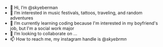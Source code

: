 - 👋 Hi, I’m @skyeberman
- 👀 I’m interested in music festivals, tattoos, traveling, and random adventures
- 🌱 I’m currently learning coding because I'm interested in my boyfriend's job, but I'm a social work major
- 💞️ I’m looking to collaborate on ...
- 📫 How to reach me, my instagram handle is @_skyebrmn_

<!---
skyeberman/skyeberman is a ✨ special ✨ repository because its `README.md` (this file) appears on your GitHub profile.
You can click the Preview link to take a look at your changes.
--->
